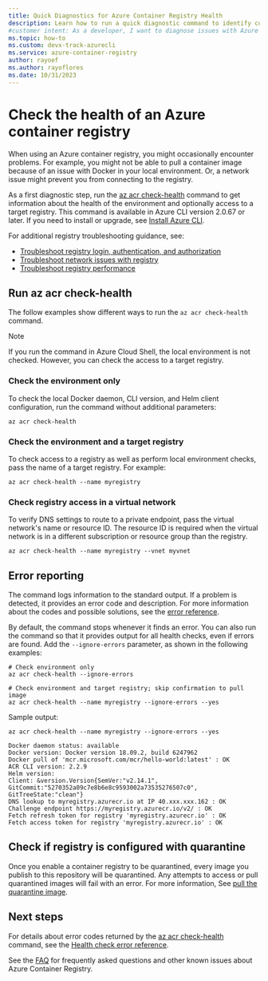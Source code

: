```yaml
---
title: Quick Diagnostics for Azure Container Registry Health
description: Learn how to run a quick diagnostic command to identify common problems with Azure container registry, including Docker configuration and connectivity.
#customer intent: As a developer, I want to diagnose issues with Azure Container Registry so that I can ensure smooth operation.
ms.topic: how-to
ms.custom: devx-track-azurecli
ms.service: azure-container-registry
author: rayoef
ms.author: rayoflores
ms.date: 10/31/2023
---
```

# Check the health of an Azure container registry

When using an Azure container registry, you might occasionally encounter problems. For example, you might not be able to pull a container image because of an issue with Docker in your local environment. Or, a network issue might prevent you from connecting to the registry. 

As a first diagnostic step, run the [az acr check-health][az-acr-check-health] command to get information about the health of the environment and optionally access to a target registry. This command is available in Azure CLI version 2.0.67 or later. If you need to install or upgrade, see [Install Azure CLI][azure-cli].

For additional registry troubleshooting guidance, see:
* [Troubleshoot registry login, authentication, and authorization](container-registry-troubleshoot-login-authn-authz.md)
* [Troubleshoot network issues with registry](container-registry-troubleshoot-access.md)
* [Troubleshoot registry performance](container-registry-troubleshoot-performance.md)

## Run az acr check-health

The follow examples show different ways to run the `az acr check-health` command.

> [!NOTE]
> If you run the command in Azure Cloud Shell, the local environment is not checked. However, you can check the access to a target registry.

### Check the environment only

To check the local Docker daemon, CLI version, and Helm client configuration, run the command without additional parameters:

```azurecli
az acr check-health
```

### Check the environment and a target registry

To check access to a registry as well as perform local environment checks, pass the name of a target registry. For example:

```azurecli
az acr check-health --name myregistry
```

### Check registry access in a virtual network

To verify DNS settings to route to a private endpoint, pass the virtual network's name or resource ID. The resource ID is required when the virtual network is in a different subscription or resource group than the registry.

```azurecli
az acr check-health --name myregistry --vnet myvnet
```

## Error reporting

The command logs information to the standard output. If a problem is detected, it provides an error code and description. For more information about the codes and possible solutions, see the [error reference](container-registry-health-error-reference.md).

By default, the command stops whenever it finds an error. You can also run the command so that it provides output for all health checks, even if errors are found. Add the `--ignore-errors` parameter, as shown in the following examples:

```azurecli
# Check environment only
az acr check-health --ignore-errors

# Check environment and target registry; skip confirmation to pull image
az acr check-health --name myregistry --ignore-errors --yes
```

Sample output:

```azurecli
az acr check-health --name myregistry --ignore-errors --yes
```

```output
Docker daemon status: available
Docker version: Docker version 18.09.2, build 6247962
Docker pull of 'mcr.microsoft.com/mcr/hello-world:latest' : OK
ACR CLI version: 2.2.9
Helm version:
Client: &version.Version{SemVer:"v2.14.1", GitCommit:"5270352a09c7e8b6e8c9593002a73535276507c0", GitTreeState:"clean"}
DNS lookup to myregistry.azurecr.io at IP 40.xxx.xxx.162 : OK
Challenge endpoint https://myregistry.azurecr.io/v2/ : OK
Fetch refresh token for registry 'myregistry.azurecr.io' : OK
Fetch access token for registry 'myregistry.azurecr.io' : OK
```  

## Check if registry is configured with quarantine 

Once you enable a container registry to be quarantined, every image you publish to this repository will be quarantined. Any attempts to access or pull quarantined images will fail with an error. For more information, See [pull the quarantine image](https://github.com/Azure/acr/tree/main/docs/preview/quarantine#pull-the-quarantined-image).

## Next steps

For details about error codes returned by the [az acr check-health][az-acr-check-health] command, see the [Health check error reference](container-registry-health-error-reference.md).

See the [FAQ](container-registry-faq.yml) for frequently asked questions and other known issues about Azure Container Registry.





<!-- LINKS - internal -->
[azure-cli]: /cli/azure/install-azure-cli
[az-acr-check-health]: /cli/azure/acr#az_acr_check_health
